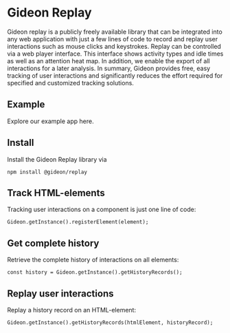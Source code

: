 # Gideon Replay

Gideon replay is a publicly freely available library that can be integrated into any web application with just a few lines of code to record and replay user interactions such as mouse clicks and keystrokes. Replay can be controlled via a web player interface. This interface shows activity types and idle times as well as an attention heat map. In addition, we enable the export of all interactions for a later analysis. In summary, Gideon provides free, easy tracking of user interactions and significantly reduces the effort required for specified and customized tracking solutions.

## Example

Explore our example app here.

## Install

Install the Gideon Replay library via

```npm install @gideon/replay```

## Track HTML-elements

Tracking user interactions on a component is just one line of code:

```Gideon.getInstance().registerElement(element);```

## Get complete history

Retrieve the complete history of interactions on all elements:

```const history = Gideon.getInstance().getHistoryRecords();```

## Replay user interactions

Replay a history record on an HTML-element:

```Gideon.getInstance().getHistoryRecords(htmlElement, historyRecord);```


